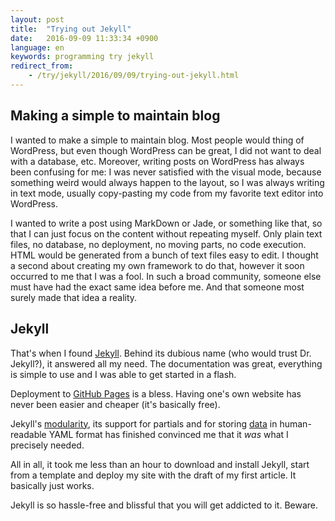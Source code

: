 ```yaml
---
layout: post
title:  "Trying out Jekyll"
date:   2016-09-09 11:33:34 +0900
language: en
keywords: programming try jekyll
redirect_from:
    - /try/jekyll/2016/09/09/trying-out-jekyll.html
---
```


## Making a simple to maintain blog

I wanted to make a simple to maintain blog. Most people would thing of WordPress,
but even though WordPress can be great, I did not want to deal with a database, etc.
Moreover, writing posts on WordPress has always been confusing for me: I was never
satisfied with the visual mode, because something weird would always happen to the layout,
so I was always writing in text mode, usually copy-pasting my code from my favorite
text editor into WordPress.

I wanted to write a post using MarkDown or Jade, or something like that, so that I can
just focus on the content without repeating myself.
Only plain text files, no database, no deployment, no moving parts, no code execution.
HTML would be generated from a bunch of text files easy to edit.
I thought a second about creating my own framework to do that, however it soon
occurred to me that I was a fool. In such a broad community, someone else must have
had the exact same idea before me. And that someone most surely made that idea
a reality.

## Jekyll

That's when I found [Jekyll](https://jekyllrb.com/). Behind its dubious name
(who would trust Dr. Jekyll?), it answered all my need.
The documentation was great, everything is simple to use and I was able to get started
in a flash.

Deployment to [GitHub Pages](https://pages.github.com/) is a bless. Having one's
own website has never been easier and cheaper (it's basically free).

Jekyll's [modularity](https://jekyllrb.com/docs/plugins/), its support for
partials and for storing [data](https://jekyllrb.com/docs/datafiles/) in
human-readable YAML format has finished convinced me that it *was* what I
precisely needed.

All in all, it took me less than an hour to download and install Jekyll,
start from a template and deploy my site with the draft of my first article.
It basically just works.

Jekyll is so hassle-free and blissful that you will get addicted to it.
Beware.
